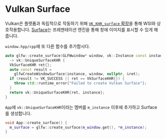 # Vulkan Surface

Vulkan은 플랫폼과 독립적으로 작동하기 위해 [`VK_KHR_surface` 확장](https://registry.khronos.org/vulkan/specs/latest/man/html/VK_KHR_surface.html)을 통해 WSI와 상호작용합니다. [Surface](https://docs.vulkan.org/guide/latest/wsi.html#_surface)는 프레젠테이션 엔진을 통해 창에 이미지를 표시할 수 있게 해줍니다.

`window.hpp/cpp`에 또 다른 함수를 추가합시다.

```cpp
auto glfw::create_surface(GLFWwindow* window, vk::Instance const instance)
  -> vk::UniqueSurfaceKHR {
  VkSurfaceKHR ret{};
  auto const result =
    glfwCreateWindowSurface(instance, window, nullptr, &ret);
  if (result != VK_SUCCESS || ret == VkSurfaceKHR{}) {
    throw std::runtime_error{"Failed to create Vulkan Surface"};
  }
  return vk::UniqueSurfaceKHR{ret, instance};
}
```

`App`에 `vk::UniqueSurfaceKHR`이라는 멤버를 `m_instance` 이후에 추가하고 Surface를 생성합니다.

```cpp
void App::create_surface() {
  m_surface = glfw::create_surface(m_window.get(), *m_instance);
}
```
